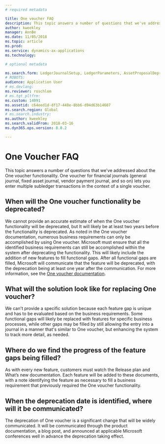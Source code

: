 ```yaml
---
# required metadata

title: One voucher FAQ
description: This topic answers a number of questions that we've addressed about the One voucher functionality. One voucher for financial journals (general journal, fixed asset journal, vendor payment journal, and so on) lets you enter multiple subledger transactions in the context of a single voucher.
author: kweekley
manager: AnnBe
ms.date: 11/05/2018
ms.topic: article
ms.prod: 
ms.service: dynamics-ax-applications
ms.technology: 

# optional metadata

ms.search.form: LedgerJournalSetup, LedgerParameters, AssetProposalDepreciation
# ROBOTS: 
audience: Application User
# ms.devlang: 
ms.reviewer: roschlom
# ms.tgt_pltfrm: 
ms.custom: 14091
ms.assetid: c64eed1d-df17-448e-8bb6-d94d63b14607
ms.search.region: Global
# ms.search.industry: 
ms.author: kweekley
ms.search.validFrom: 2018-03-16
ms.dyn365.ops.version: 8.0.2

---
```


# One Voucher FAQ

This topic answers a number of questions that we've addressed about the One voucher functionality. One voucher for financial journals (general journal, fixed asset journal, vendor payment journal, and so on) lets you enter multiple subledger transactions in the context of a single voucher.

## When will the One voucher functionality be deprecated?  
We cannot provide an accurate estimate of when the One voucher functionality will be deprecated, but It will likely be at least two years before the functionality is deprecated.  As noted in the One voucher documentation, numerous business requirements can only be accomplished by using One voucher.  Microsoft must ensure that all the identified business requirements can still be accomplished within the system after deprecating the functionality. This will likely include the addition of new features to fill functional gaps.  After all functional gaps are filled, Microsoft will communicate that the feature will be deprecated, with the deprecation being at least one year after the communication.  For more information, see the [One voucher documentation](one-voucher.md).

## What will the solution look like for replacing One voucher?
We can't provide a specific solution because each feature gap is unique and has to be evaluated based on the business requirements. Some functional gaps will likely be replaced with features for specific business processes, while other gaps may be filled by still allowing the entry into a journal in a manner that's similar to One voucher, but enhancing the system to track more detail, as needed.  

## Where do we find the progress of the feature gaps being filled?
As with every new feature, customers must watch the Release plan and What’s new documentation. Each feature will be added to these documents, with a note identifying the feature as necessary to fill a business requirement that previously required the One voucher functionality.  

## When the deprecation date is identified, where will it be communicated?
The deprecation of One voucher is a significant change that will be widely communicated. It will be communicated through the product documentation, a blog post, and announced at applicable Microsoft conferences well in advance the deprecation taking effect. 

